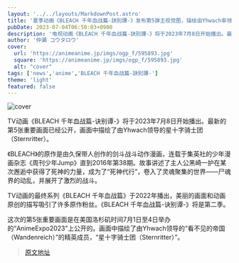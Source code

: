 ```yaml
---
layout: '../../layouts/MarkdownPost.astro'
title: '夏季动画《BLEACH 千年血战篇-訣別譚-》发布第5弹主视觉图，描绘由Yhwach率领的星十字骑士团'
pubDate: 2023-07-04T06:50:03+0900
description: '电视动画《BLEACH 千年血战篇-訣別譚-》将于2023年7月8日开始播出。最新的主视觉图描绘了由Yhwach率领的星十字骑士团（シュテルンリッター）。'
author: '仲瀬 コウタロウ'
cover:
  url: 'https://animeanime.jp/imgs/ogp_f/595893.jpg'
  square: 'https://animeanime.jp/imgs/ogp_f/595893.jpg'
  alt: "cover"
tags: ['news','anime','BLEACH 千年血战篇-訣別譚-']
theme: 'light'
featured: false
---
```

![cover](https://animeanime.jp/imgs/ogp_f/595893.jpg)

TV动画《BLEACH 千年血战篇-诀别谭-》将于2023年7月8日开始播出。最新的第5张重要画面已经公开，画面中描绘了由Yhwach领导的星十字骑士团（Sternritter）。

《BLEACH》的原作是由久保带人创作的剑斗战斗动作漫画，连载于集英社的少年漫画杂志《周刊少年Jump》直到2016年第38期。故事讲述了主人公黑崎一护在某次邂逅中获得了死神的力量，成为了“死神代行”，卷入了灵魂聚集的世界——尸魂界的动乱，并展开了激烈的战斗。

TV动画的最终系列《BLEACH 千年血战篇》于2022年播出，美丽的画面和动画原创的描写吸引了许多原作粉丝。《BLEACH 千年血战篇-诀别谭-》将是第二季。

这次的第5张重要画面是在美国洛杉矶时间7月1日至4日举办的“AnimeExpo2023”上公开的。画面中描绘了由Yhwach领导的“看不见的帝国（Wandenreich）”的精英成员，“星十字骑士团（Sternritter）”。

>[原文地址](https://animeanime.jp/article/2023/07/04/78337.html)  